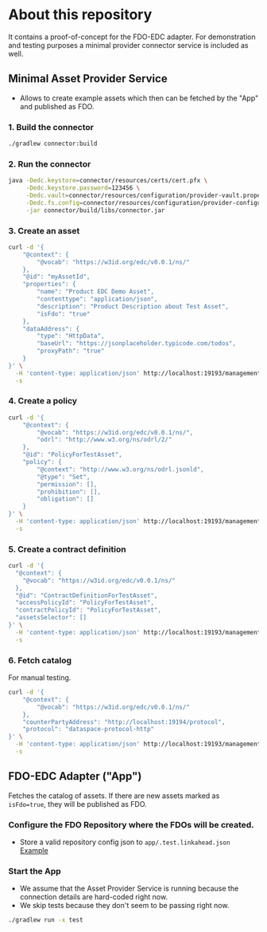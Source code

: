 # About this repository

It contains a proof-of-concept for the FDO-EDC adapter. For demonstration and testing purposes a minimal provider connector service is included as well.

## Minimal Asset Provider Service

- Allows to create example assets which then can be fetched by the "App" and published as FDO.

### 1. Build the connector

```bash
./gradlew connector:build
```

### 2. Run the connector

```bash
java -Dedc.keystore=connector/resources/certs/cert.pfx \
     -Dedc.keystore.password=123456 \
     -Dedc.vault=connector/resources/configuration/provider-vault.properties \
     -Dedc.fs.config=connector/resources/configuration/provider-configuration.properties \
     -jar connector/build/libs/connector.jar
```

### 3. Create an asset

```bash
curl -d '{
    "@context": {
        "@vocab": "https://w3id.org/edc/v0.0.1/ns/"
    },
    "@id": "myAssetId",
    "properties": {
        "name": "Product EDC Demo Asset",
        "contenttype": "application/json",
        "description": "Product Description about Test Asset",
        "isFdo": "true"
    },
    "dataAddress": {
        "type": "HttpData",
        "baseUrl": "https://jsonplaceholder.typicode.com/todos",
        "proxyPath": "true"
    }
}' \
  -H 'content-type: application/json' http://localhost:19193/management/v3/assets \
  -s
```

### 4. Create a policy

```bash
curl -d '{
    "@context": {
        "@vocab": "https://w3id.org/edc/v0.0.1/ns/",
        "odrl": "http://www.w3.org/ns/odrl/2/"
    },
    "@id": "PolicyForTestAsset",
    "policy": {
        "@context": "http://www.w3.org/ns/odrl.jsonld",
        "@type": "Set",
        "permission": [],
        "prohibition": [],
        "obligation": []
    }
}' \
  -H 'content-type: application/json' http://localhost:19193/management/v2/policydefinitions \
  -s
```

### 5. Create a contract definition

```bash
curl -d '{
  "@context": {
    "@vocab": "https://w3id.org/edc/v0.0.1/ns/"
  },
  "@id": "ContractDefinitionForTestAsset",
  "accessPolicyId": "PolicyForTestAsset",
  "contractPolicyId": "PolicyForTestAsset",
  "assetsSelector": []
}' \
  -H 'content-type: application/json' http://localhost:19193/management/v2/contractdefinitions \
  -s
```

### 6. Fetch catalog

For manual testing.

```bash
curl -d '{
    "@context": {
        "@vocab": "https://w3id.org/edc/v0.0.1/ns/"
    },
    "counterPartyAddress": "http://localhost:19194/protocol",
    "protocol": "dataspace-protocol-http"
}' \
  -H 'content-type: application/json' http://localhost:19193/management/v2/catalog/request \
  -s
```

## FDO-EDC Adapter ("App")

Fetches the catalog of assets. If there are new assets marked as `isFdo=true`, they will be published as FDO.

### Configure the FDO Repository where the FDOs will be created.

* Store a valid repository config json to `app/.test.linkahead.json` [Example](https://gitlab.indiscale.com/fdo/fdo-manager-library/-/blob/main/.test.linkahead.json.example)

### Start the App

* We assume that the Asset Provider Service is running because the connection details are hard-coded right now.
* We skip tests because they don't seem to be passing right now.

```bash
./gradlew run -x test
```
